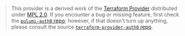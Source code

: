 > This provider is a derived work of the [Terraform Provider](https://github.com/auth0/terraform-provider-auth0)
> distributed under [MPL 2.0](https://www.mozilla.org/en-US/MPL/2.0/). If you encounter a bug or missing feature,
> first check the [`pulumi-auth0` repo](https://github.com/pulumi/pulumi-auth0/issues); however, if that doesn't turn up anything,
> please consult the source [`terraform-provider-auth0` repo](https://github.com/auth0/terraform-provider-auth0/issues).
